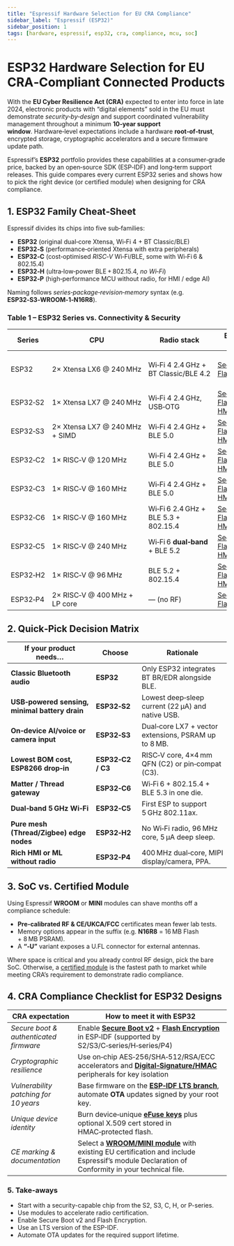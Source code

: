 ```yaml
---
title: "Espressif Hardware Selection for EU CRA Compliance"
sidebar_label: "Espressif (ESP32)"
sidebar_position: 1
tags: [hardware, espressif, esp32, cra, compliance, mcu, soc]
---
```


# ESP32 Hardware Selection for EU CRA‑Compliant Connected Products

With the **EU Cyber Resilience Act (CRA)** expected to enter into force in late 2024, electronic products with “digital elements” sold in the EU must demonstrate *security‑by‑design* and support coordinated vulnerability management throughout a minimum **10‑year support window**. Hardware‑level expectations include a hardware **root‑of‑trust**, encrypted storage, cryptographic accelerators and a secure firmware update path.

Espressif’s **ESP32** portfolio provides these capabilities at a consumer‑grade price, backed by an open‑source SDK (ESP‑IDF) and long‑term support releases. This guide compares every current ESP32 series and shows how to pick the right device (or certified module) when designing for CRA compliance.

## 1. ESP32 Family Cheat‑Sheet

Espressif divides its chips into five sub‑families:

* **ESP32** (original dual‑core Xtensa, Wi‑Fi 4 + BT Classic/BLE)
* **ESP32‑S** (performance‑oriented Xtensa with extra peripherals)
* **ESP32‑C** (cost‑optimised *RISC‑V* Wi‑Fi/BLE, some with Wi‑Fi 6 & 802.15.4)
* **ESP32‑H** (ultra‑low‑power BLE + 802.15.4, *no Wi‑Fi*)
* **ESP32‑P** (high‑performance MCU without radio, for HMI / edge AI)

Naming follows *series‑package‑revision‑memory* syntax (e.g. **ESP32‑S3‑WROOM‑1‑N16R8**).

### Table 1 – ESP32 Series vs. Connectivity & Security

| Series   | CPU                            | Radio stack                          | Built‑in HW security               | Stand‑out capability         | Typical fit                       |
| -------- | ------------------------------ | ------------------------------------ | ---------------------------------- | ---------------------------- | --------------------------------- |
| ESP32    | 2× Xtensa LX6 @ 240 MHz        | Wi‑Fi 4 2.4 GHz + BT Classic/BLE 4.2 | [Secure Boot v1, Flash Enc (opt)][esp-secure-boot]    | Ethernet MAC; BT Classic     | Legacy designs needing BT Classic |
| ESP32‑S2 | 1× Xtensa LX7 @ 240 MHz        | Wi‑Fi 4 2.4 GHz, USB‑OTG             | [Secure Boot v2, Flash Enc, HMAC/DS][esp-secure-boot] | Deep sleep 22 µA; native USB | Battery IoT w/ USB                |
| ESP32‑S3 | 2× Xtensa LX7 @ 240 MHz + SIMD | Wi‑Fi 4 2.4 GHz + BLE 5.0            | [Secure Boot v2, Flash Enc, HMAC/DS][esp-secure-boot] | Vector AI acc; 45 GPIO       | Vision/AI sensor nodes            |
| ESP32‑C2 | 1× RISC‑V @ 120 MHz            | Wi‑Fi 4 2.4 GHz + BLE 5.0            | [Secure Boot v2, Flash Enc, HMAC/DS][esp-secure-boot] | 4 mm×4 mm package            | Ultra‑low‑cost endpoints          |
| ESP32‑C3 | 1× RISC‑V @ 160 MHz            | Wi‑Fi 4 2.4 GHz + BLE 5.0            | [Secure Boot v2, Flash Enc, HMAC/DS][esp-secure-boot] | Pin‑compatible ESP8266 swap  | Secure low‑power IoT              |
| ESP32‑C6 | 1× RISC‑V @ 160 MHz            | Wi‑Fi 6 2.4 GHz + BLE 5.3 + 802.15.4 | [Secure Boot v2, Flash Enc, HMAC/DS][esp-secure-boot] | Matter‑ready multi‑protocol  | Smart‑home hubs                   |
| ESP32‑C5 | 1× RISC‑V @ 240 MHz            | Wi‑Fi 6 **dual‑band** + BLE 5.2      | [Secure Boot v2, Flash Enc, HMAC/DS][esp-secure-boot] | 5 GHz Wi‑Fi                  | High‑speed IoT / gateways         |
| ESP32‑H2 | 1× RISC‑V @ 96 MHz             | BLE 5.2 + 802.15.4                   | [Secure Boot v2, Flash Enc, HMAC/DS][esp-secure-boot] | Deep sleep 5 µA             | Thread/Zigbee sensor mesh         |
| ESP32‑P4 | 2× RISC‑V @ 400 MHz + LP core  | — (no RF)                            | [Secure Boot v2, Flash Enc, KMU][esp-secure-boot]     | MIPI‑DSI/CSI, H.264, PPA     | Edge AI & display control         |

## 2. Quick‑Pick Decision Matrix

| If your product needs…                         | Choose            | Rationale                                            |
| ---------------------------------------------- | ----------------- | ---------------------------------------------------- |
| **Classic Bluetooth audio**                    | **ESP32**         | Only ESP32 integrates BT BR/EDR alongside BLE.       |
| **USB‑powered sensing, minimal battery drain** | **ESP32‑S2**      | Lowest deep‑sleep current (22 µA) and native USB.  |
| **On‑device AI/voice or camera input**         | **ESP32‑S3**      | Dual‑core LX7 + vector extensions, PSRAM up to 8 MB. |
| **Lowest BOM cost, ESP8266 drop‑in**           | **ESP32‑C2 / C3** | RISC‑V core, 4×4 mm QFN (C2) or pin‑compat (C3).     |
| **Matter / Thread gateway**                    | **ESP32‑C6**      | Wi‑Fi 6 + 802.15.4 + BLE 5.3 in one die.             |
| **Dual‑band 5 GHz Wi‑Fi**                      | **ESP32‑C5**      | First ESP to support 5 GHz 802.11ax.                 |
| **Pure mesh (Thread/Zigbee) edge nodes**       | **ESP32‑H2**      | No Wi‑Fi radio, 96 MHz core, 5 µA deep sleep.        |
| **Rich HMI or ML without radio**               | **ESP32‑P4**      | 400 MHz dual‑core, MIPI display/camera, PPA.         |

## 3. SoC vs. Certified Module

Using Espressif **WROOM** or **MINI** modules can shave months off a compliance schedule:

* **Pre‑calibrated RF & CE/UKCA/FCC** certificates mean fewer lab tests.
* Memory options appear in the suffix (e.g. **N16R8** = 16 MB Flash + 8 MB PSRAM).
* A **“‑U”** variant exposes a U.FL connector for external antennas.

Where space is critical and you already control RF design, pick the bare SoC. Otherwise, a [certified module][esp-modules] is the fastest path to market while meeting CRA’s requirement to demonstrate radio compliance.

## 4. CRA Compliance Checklist for ESP32 Designs

| CRA expectation                        | How to meet it with ESP32                                                                                                                       |
| -------------------------------------- | ----------------------------------------------------------------------------------------------------------------------------------------------- |
| *Secure boot & authenticated firmware* | Enable **[Secure Boot v2][esp-secure-boot]** + **[Flash Encryption][esp-flash-enc]** in ESP‑IDF (supported by S2/S3/C‑series/H‑series/P4)                         |
| *Cryptographic resilience*             | Use on‑chip AES‑256/SHA‑512/RSA/ECC accelerators and **[Digital‑Signature/HMAC][esp-ds]** peripherals for key isolation                 |
| *Vulnerability patching for 10 years*  | Base firmware on the **[ESP‑IDF LTS branch][esp-idf-lts]**, automate **OTA** updates signed by your root key.                                                  |
| *Unique device identity*               | Burn device‑unique **[eFuse keys][esp-efuse]** plus optional X.509 cert stored in HMAC‑protected flash.                                                      |
| *CE marking & documentation*           | Select a **[WROOM/MINI module][esp-modules]** with existing EU certification and include Espressif’s module Declaration of Conformity in your technical file. |

### 5. Take‑aways

* Start with a security-capable chip from the S2, S3, C, H, or P-series.
* Use modules to accelerate radio certification.
* Enable Secure Boot v2 and Flash Encryption.
* Use an LTS version of the ESP-IDF.
* Automate OTA updates for the required support lifetime.

<!-- Citations -->
[esp-secure-boot]: https://docs.espressif.com/projects/esp-idf/en/stable/esp32/security/secure-boot-v2.html "ESP-IDF Programming Guide: Secure Boot V2"
[esp-flash-enc]: https://docs.espressif.com/projects/esp-idf/en/stable/esp32/security/flash-encryption.html "ESP-IDF Programming Guide: Flash Encryption"
[esp-ds]: https://docs.espressif.com/projects/esp-idf/en/stable/esp32s2/api-reference/peripherals/ds.html "ESP-IDF Programming Guide: Digital Signature (DS) Peripheral"
[esp-idf-lts]: https://docs.espressif.com/projects/esp-idf/en/stable/esp32/versions.html "ESP-IDF Support Policy: Long-Term Support (LTS) Releases"
[esp-efuse]: https://docs.espressif.com/projects/esp-idf/en/stable/esp32/api-reference/system/efuse.html "ESP-IDF Programming Guide: eFuse Manager"
[esp-modules]: https://docs.espressif.com/projects/esp-idf/en/v5.0.4/esp32/hw-reference/chip-series-comparison.html "Espressif Modules" 